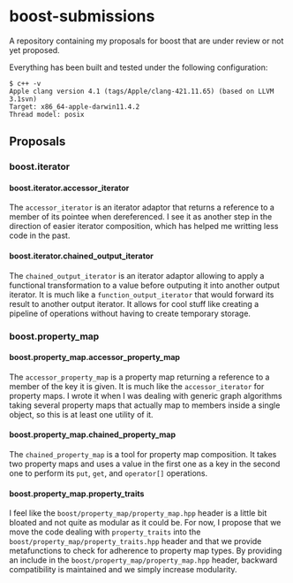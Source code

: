 # boost-submissions
A repository containing my proposals for boost that are under review or not
yet proposed.

Everything has been built and tested under the following configuration:

    $ c++ -v
    Apple clang version 4.1 (tags/Apple/clang-421.11.65) (based on LLVM 3.1svn)
    Target: x86_64-apple-darwin11.4.2
    Thread model: posix

## Proposals

### boost.iterator
#### boost.iterator.accessor\_iterator
The `accessor_iterator` is an iterator adaptor that returns a reference to a
member of its pointee when dereferenced. I see it as another step in the
direction of easier iterator composition, which has helped me writting less
code in the past.

#### boost.iterator.chained\_output\_iterator
The `chained_output_iterator` is an iterator adaptor allowing to apply a
functional transformation to a value before outputing it into another output
iterator. It is much like a `function_output_iterator` that would forward its
result to another output iterator. It allows for cool stuff like creating a
pipeline of operations without having to create temporary storage.

### boost.property\_map
#### boost.property\_map.accessor\_property\_map
The `accessor_property_map` is a property map returning a reference to a
member of the key it is given. It is much like the `accessor_iterator` for
property maps. I wrote it when I was dealing with generic graph algorithms
taking several property maps that actually map to members inside a single
object, so this is at least one utility of it.

#### boost.property\_map.chained\_property\_map
The `chained_property_map` is a tool for property map composition. It takes
two property maps and uses a value in the first one as a key in the second
one to perform its `put`, `get`, and `operator[]` operations.

#### boost.property\_map.property\_traits
I feel like the `boost/property_map/property_map.hpp` header is a little bit
bloated and not quite as modular as it could be. For now, I propose that we
move the code dealing with `property_traits` into the
`boost/property_map/property_traits.hpp` header and that we provide
metafunctions to check for adherence to property map types. By providing
an include in the `boost/property_map/property_map.hpp` header, backward
compatibility is maintained and we simply increase modularity.
